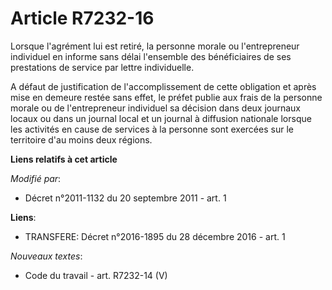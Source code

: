 # Article R7232-16

Lorsque l'agrément lui est retiré, la personne morale ou l'entrepreneur individuel en informe sans délai l'ensemble des
bénéficiaires de ses prestations de service par lettre individuelle.

A défaut de justification de l'accomplissement de cette obligation et après mise en demeure restée sans effet, le préfet
publie aux frais de la personne morale ou de l'entrepreneur individuel sa décision dans deux journaux locaux ou dans un
journal local et un journal à diffusion nationale lorsque les activités en cause de services à la personne sont exercées sur
le territoire d'au moins deux régions.

**Liens relatifs à cet article**

_Modifié par_:

  - Décret n°2011-1132 du 20 septembre 2011 - art. 1

**Liens**:

  - TRANSFERE: Décret n°2016-1895 du 28 décembre 2016 - art. 1

_Nouveaux textes_:

  - Code du travail - art. R7232-14 (V)
